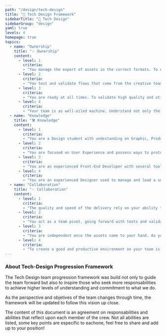 ```yaml
---
path: "/design/tech-design"
title: "🎯 Tech Design Framework"
sidebarTitle: "🎯 Tech Design"
sidebarGroup: "design"
yaml: true
levels: 4
homepage: true
topics:
  - name: "Ownership"
    title: "💥 Ownership"
    content:
      - level: 1
        criteria:
        - "You manage the export of assets in the correct formats. To ensure the the deliver from the creative team, you must be aware of deadlines and major stakeholders in the project."
      - level: 2
        criteria:
        - "You test and validate flows that come from the creative team. You balance complains and desires on new features and products."
      - level: 3
        criteria:
        - "You are ready at all times. To validate high quality and otimization standarts on assets delivered by the creative team you got have a deep understanding on the frameworks that are currently used in each product. You are organized and your report will be the greenlight on the Dev team."
      - level: 4
        criteria:
        - "Your team is as well-oiled machine. Understand not only the project demands but also the team needs. You are the voice of all others around you."
  - name: "Knowledge"
    title: "🛠️ Knowledge"
    content:
      - level: 1
        criteria:
        - "You are a Design student with undestanding on Graphic, Product and Web Design core concepts."
      - level: 2
        criteria:
        - "You are focused on User Experience and possess ways to prototype flows quickly."
      - level: 3
        criteria:
        - "You are an experienced Front-End Developer with several tools at your disposal to quick create, implement or redesign current or new features."
      - level: 4
        criteria:
        - "You are an experienced Designer used to manage and lead a small group of Developers."
  - name: "Collaboration"
    title: "✨ Collaboration"
    content:
      - level: 1
        criteria:
        - "The quality and speed of the delivery rely on your ability to organize and present the exported assets to the team. Not only focused on the creation of these graphic content, you are on board on the correct platforms to report the do's and dones."
      - level: 2
        criteria:
        - "You act as a team pivot, going forward with tests and validating recent updates. To be in touch all the time with creative and business team is your main goal, nothing goes around your seal of approval."
      - level: 3
        criteria:
        - "You are independent once the assets come to your hand. As you progress, you report your tasks on the communication channels, making sure that all teams can understand it and follow you on every step. To report and commit constantly you make sure that everyone knows that the project is progressing and reasure business expectations. "
      - level: 4
        criteria:
        - "To create a good and productive environment on your team is the first step to create remarkable products. The business team trusts you to fully understand all the steps needed for the delivery and the creative team trusts you on the experience and quality of the results. Your team trusts you to respect pipelines and healthy work hours."
---
```

### About Tech-Design Progression Framework 

The Tech Design team progression framework was build not only to guide the team forward but also to inspire those who seek more responsabilities to achieve higher levels of understanding and commitment to what we do.

As the perspective and objetives of the team changes through time, the framework will be updated to follow this vision up close.

The content of this document is an agreement on responsabilities and abilities that reflect upon each member of the crew. Not all abilities are listed, some key points are especific to eachone, feel free to share and add up to your position!
